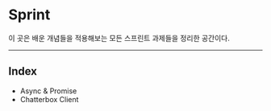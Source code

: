 # Sprint

이 곳은 배운 개념들을 적용해보는 모든 스프린트 과제들을 정리한 공간이다.

---

## Index

- Async & Promise
- Chatterbox Client
